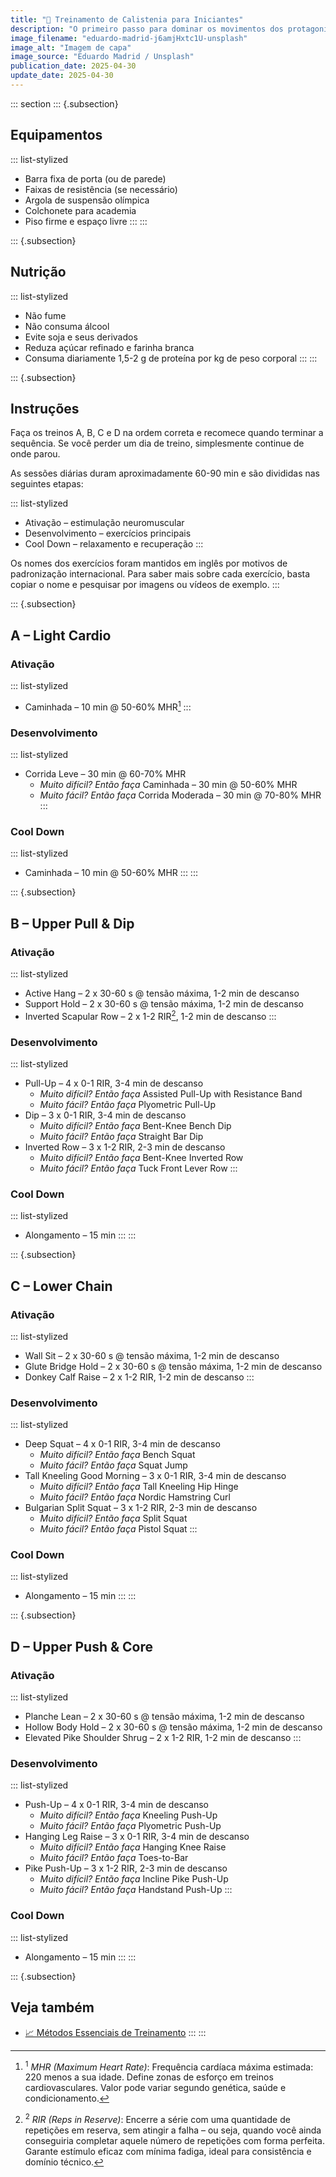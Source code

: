 ```yaml
---
title: "🤸 Treinamento de Calistenia para Iniciantes"
description: "O primeiro passo para dominar os movimentos dos protagonistas de anime."
image_filename: "eduardo-madrid-j6amjHxtc1U-unsplash"
image_alt: "Imagem de capa"
image_source: "Eduardo Madrid / Unsplash"
publication_date: 2025-04-30
update_date: 2025-04-30
---
```

::: section
::: {.subsection}
## Equipamentos

::: list-stylized
* Barra fixa de porta (ou de parede)
* Faixas de resistência (se necessário)
* Argola de suspensão olímpica
* Colchonete para academia
* Piso firme e espaço livre
:::
:::

::: {.subsection}
## Nutrição

::: list-stylized
* Não fume
* Não consuma álcool
* Evite soja e seus derivados
* Reduza açúcar refinado e farinha branca
* Consuma diariamente 1,5-2 g de proteína por kg de peso corporal
:::
:::

::: {.subsection}
## Instruções

Faça os treinos A, B, C e D na ordem correta e recomece quando terminar a sequência. Se você perder um dia de treino, simplesmente continue de onde parou.

As sessões diárias duram aproximadamente 60-90 min e são divididas nas seguintes etapas:

::: list-stylized
* Ativação – estimulação neuromuscular
* Desenvolvimento – exercícios principais
* Cool Down – relaxamento e recuperação
:::

Os nomes dos exercícios foram mantidos em inglês por motivos de padronização internacional. Para saber mais sobre cada exercício, basta copiar o nome e pesquisar por imagens ou vídeos de exemplo.
:::

::: {.subsection}
## A – Light Cardio

### Ativação

::: list-stylized
* Caminhada – 10 min @ 50-60% MHR[^1]
:::

[^1]: <sup>1</sup> _MHR (Maximum Heart Rate)_: Frequência cardíaca máxima estimada: 220 menos a sua idade. Define zonas de esforço em treinos cardiovasculares. Valor pode variar segundo genética, saúde e condicionamento.

### Desenvolvimento

::: list-stylized
* Corrida Leve – 30 min @ 60-70% MHR
  + _Muito difícil? Então faça_ Caminhada – 30 min @ 50-60% MHR
  + _Muito fácil? Então faça_ Corrida Moderada – 30 min @ 70-80% MHR 
:::

### Cool Down

::: list-stylized
* Caminhada – 10 min @ 50-60% MHR
:::
:::

::: {.subsection}
## B – Upper Pull & Dip

### Ativação

::: list-stylized
* Active Hang – 2 x 30-60 s @ tensão máxima, 1-2 min de descanso
* Support Hold – 2 x 30-60 s @ tensão máxima, 1-2 min de descanso
* Inverted Scapular Row – 2 x 1-2 RIR[^2], 1-2 min de descanso
:::

[^2]: <sup>2</sup> _RIR (Reps in Reserve)_: Encerre a série com uma quantidade de repetições em reserva, sem atingir a falha – ou seja, quando você ainda conseguiria completar aquele número de repetições com forma perfeita. Garante estímulo eficaz com mínima fadiga, ideal para consistência e domínio técnico.

### Desenvolvimento

::: list-stylized
* Pull-Up – 4 x 0-1 RIR, 3-4 min de descanso
  + _Muito difícil? Então faça_ Assisted Pull-Up with Resistance Band
  + _Muito fácil? Então faça_ Plyometric Pull-Up
* Dip – 3 x 0-1 RIR, 3-4 min de descanso
  + _Muito difícil? Então faça_ Bent-Knee Bench Dip
  + _Muito fácil? Então faça_ Straight Bar Dip
* Inverted Row – 3 x 1-2 RIR, 2-3 min de descanso
  + _Muito difícil? Então faça_ Bent-Knee Inverted Row
  + _Muito fácil? Então faça_ Tuck Front Lever Row
:::

### Cool Down

::: list-stylized
* Alongamento – 15 min
:::
:::

::: {.subsection}
## C – Lower Chain

### Ativação

::: list-stylized
* Wall Sit – 2 x 30-60 s @ tensão máxima, 1-2 min de descanso
* Glute Bridge Hold – 2 x 30-60 s @ tensão máxima, 1-2 min de descanso
* Donkey Calf Raise – 2 x 1-2 RIR, 1-2 min de descanso
:::

### Desenvolvimento

::: list-stylized
* Deep Squat – 4 x 0-1 RIR, 3-4 min de descanso
  + _Muito difícil? Então faça_ Bench Squat
  + _Muito fácil? Então faça_ Squat Jump
* Tall Kneeling Good Morning – 3 x 0-1 RIR, 3-4 min de descanso
  + _Muito difícil? Então faça_ Tall Kneeling Hip Hinge
  + _Muito fácil? Então faça_ Nordic Hamstring Curl
* Bulgarian Split Squat – 3 x 1-2 RIR, 2-3 min de descanso
  + _Muito difícil? Então faça_ Split Squat
  + _Muito fácil? Então faça_ Pistol Squat
:::

### Cool Down

::: list-stylized
* Alongamento – 15 min
:::
:::

::: {.subsection}
## D – Upper Push & Core

### Ativação

::: list-stylized
* Planche Lean – 2 x 30-60 s @ tensão máxima, 1-2 min de descanso
* Hollow Body Hold – 2 x 30-60 s @ tensão máxima, 1-2 min de descanso
* Elevated Pike Shoulder Shrug – 2 x 1-2 RIR, 1-2 min de descanso
:::

### Desenvolvimento

::: list-stylized
* Push-Up – 4 x 0-1 RIR, 3-4 min de descanso
  + _Muito difícil? Então faça_ Kneeling Push-Up
  + _Muito fácil? Então faça_ Plyometric Push-Up
* Hanging Leg Raise – 3 x 0-1 RIR, 3-4 min de descanso
  + _Muito difícil? Então faça_ Hanging Knee Raise
  + _Muito fácil? Então faça_ Toes-to-Bar
* Pike Push-Up – 3 x 1-2 RIR, 2-3 min de descanso
  + _Muito difícil? Então faça_ Incline Pike Push-Up
  + _Muito fácil? Então faça_ Handstand Push-Up
:::

### Cool Down

::: list-stylized
* Alongamento – 15 min
:::
:::

::: {.subsection}
## Veja também
* [📈 Métodos Essenciais de Treinamento](/essential-training-methods/)
:::
:::
